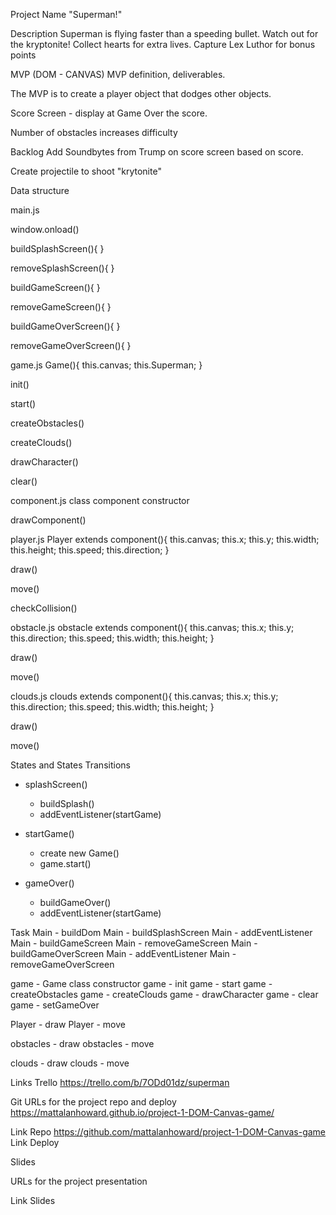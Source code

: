 Project Name
"Superman!"

Description
Superman is flying faster than a speeding bullet.  Watch out for the kryptonite!  Collect hearts for extra lives.  Capture Lex Luthor for bonus points


MVP (DOM - CANVAS)
MVP definition, deliverables.


The MVP is to create a player object that dodges other objects.  

Score Screen - display at Game Over the score.

Number of obstacles increases difficulty

Backlog
Add Soundbytes from Trump on score screen based on score. 

Create projectile to shoot "krytonite"





Data structure

main.js

window.onload()

buildSplashScreen(){
}

removeSplashScreen(){
}

buildGameScreen(){
}

removeGameScreen(){
}

buildGameOverScreen(){
}

removeGameOverScreen(){
}


game.js
Game(){
  this.canvas;
  this.Superman;
}

init()

start()

createObstacles()

createClouds()

drawCharacter()

clear()


<!-- projectile.js

move()

draw()

checkCollision() -->

component.js
class component
    constructor

drawComponent()


player.js
Player extends component(){
  this.canvas;
  this.x;
  this.y;
  this.width;
  this.height;
  this.speed; 
  this.direction;
}

draw()

move()

checkCollision()

<!-- shoot() -->



obstacle.js
obstacle extends component(){
  this.canvas;
  this.x;
  this.y;
  this.direction;
  this.speed;
  this.width;
  this.height;
}

draw()

move()


clouds.js
clouds extends component(){
  this.canvas;
  this.x;
  this.y;
  this.direction;
  this.speed;
  this.width;
  this.height;
}

draw()

move()


<!-- realNews(){
  this.canvas;
  this.x;
  this.y;
  this.direction;
  this.speed;
  this.width;
  this.height;
} -->


<!-- bounceBack() -->





States and States Transitions
- splashScreen()
  - buildSplash()
  - addEventListener(startGame)
  
  
- startGame()
  - create new Game()
  - game.start()
  
  
- gameOver()
  - buildGameOver()
  - addEventListener(startGame) 


Task
Main - buildDom
Main - buildSplashScreen
Main - addEventListener
Main - buildGameScreen
Main - removeGameScreen
Main - buildGameOverScreen
Main - addEventListener
Main - removeGameOverScreen

game - Game class constructor
game - init
game - start
game - createObstacles
game - createClouds
game - drawCharacter
game - clear
game - setGameOver

<!-- projectile - move
projectile - draw
projectile - check collition -->

Player - draw
Player - move

obstacles - draw
obstacles - move

clouds - draw
clouds - move

Links
Trello
https://trello.com/b/7ODd01dz/superman

Git
URLs for the project repo and deploy
https://mattalanhoward.github.io/project-1-DOM-Canvas-game/

Link Repo 
https://github.com/mattalanhoward/project-1-DOM-Canvas-game
Link Deploy

Slides

URLs for the project presentation

Link Slides
